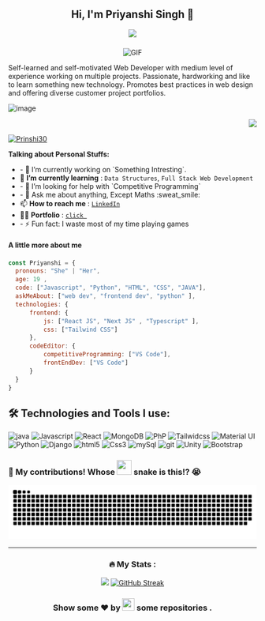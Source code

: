 <h2 align="center">Hi, I'm Priyanshi Singh 👋</h2>

<p align="center">
  <a align="center" href="https://github.com/DenverCoder1/readme-typing-svg"><img src="https://readme-typing-svg.herokuapp.com?&font=IBM+Plex+Sans&color=F72EE2&size=25&lines=Welcome+to+my+GitHub+Profile!;I'm+a+Front+end+developer" /></a>
</p>
<p align="center">
<img align="middle" alt="GIF" src="https://i.pinimg.com/originals/65/a5/ec/65a5ec60b90f6b8faede3390ad5ee065.gif" />
</p>
<p>
Self-learned and self-motivated Web Developer with medium level of experience working on multiple projects. Passionate, hardworking and like to learn something new technology. Promotes best practices in web design and offering diverse customer project portfolios.
</p>
<p align="center">
 
![image](https://user-images.githubusercontent.com/61057666/169029838-74df663d-2e62-4d77-bdff-b43f7d63f00f.png)

</p>
<img align="right" src="https://media.giphy.com/media/M9gbBd9nbDrOTu1Mqx/giphy.gif">
<br>
  <a align='center' href="https://visitcount.itsvg.in">
<p align="left"> <img src="https://komarev.com/ghpvc/?username=Prinshi30" alt="Prinshi30" /> </p>
</a>
  
**Talking about Personal Stuffs:**
<ul>
  <li>- 🔭 I’m currently working on `Something Intresting`.</li>
  <li> 🌱 <b>I’m currently learning</b> : <code>Data Structures</code>, <code>Full Stack Web Development</code></li>
  <li>- 🤔 I’m looking for help with `Competitive Programming`</li>
  <li>- 💬 Ask me about anything, Except Maths :sweat_smile:</li>
  <li> 📫 <b>How to reach me</b> : <code><a href="http://www.linkedin.com/in/priyanshi-singh30">LinkedIn</a></code></li>
  <li> 👩‍💻 <b>Portfolio</b> : <code><a href="https://prinshi30.github.io/Portfolio/">click </a></code></li>
  <li>- ⚡ Fun fact: I waste most of my time playing games</li>
</ul>

#### A little more about me
```javascript
const Priyanshi = {
  pronouns: "She" | "Her",
  age: 19 ,
  code: ["Javascript", "Python", "HTML", "CSS", "JAVA"],
  askMeAbout: ["web dev", "frontend dev", "python" ],
  technologies: {
      frontend: {
          js: ["React JS", "Next JS" , "Typescript" ],
          css: ["Tailwind CSS"]
      },
      codeEditor: {
          competitiveProgramming: ["VS Code"],
          frontEndDev: ["VS Code"]
      }
  }
}
```

## 🛠️ Technologies and Tools I use:

<p>
<img alt="java" src ="https://img.shields.io/badge/Java-ED8B00?style=for-the-badge&logo=openjdk&logoColor=white" height="25px"/>
<img alt="Javascript" src="https://img.shields.io/badge/JavaScript-323330?style=for-the-badge&logo=javascript&logoColor=F7DF1E"  height="25px"/>
<img alt="React" src="https://img.shields.io/badge/React-20232A?style=for-the-badge&logo=react&logoColor=61DAFB" height="25px"/>
<img alt="MongoDB" src="https://img.shields.io/badge/MongoDB-4EA94B?style=for-the-badge&logo=mongodb&logoColor=white" height="25px"/>
<img alt="PhP" src="https://img.shields.io/badge/PHP-777BB4?style=for-the-badge&logo=php&logoColor=white" height="25px"/>
<img alt="Tailwidcss" src="https://img.shields.io/badge/Tailwind_CSS-38B2AC?style=for-the-badge&logo=tailwind-css&logoColor=white" height="25px"/>
<img alt="Material UI" src="https://img.shields.io/badge/Material--UI-0081CB?style=for-the-badge&logo=material-ui&logoColor=white" height="25px"/>
<img alt="Python" src="https://img.shields.io/badge/Python-14354C?style=for-the-badge&logo=python&logoColor=white" height="25px"/>
<img alt="Django" src="https://img.shields.io/badge/Django-092E20?style=for-the-badge&logo=django&logoColor=white"  height="25px"/>
<img alt="html5" src="https://img.shields.io/badge/HTML5-E34F26?style=for-the-badge&logo=html5&logoColor=white" height="25px"/>
<img alt="Css3" src="https://img.shields.io/badge/CSS3-1572B6?style=for-the-badge&logo=css3&logoColor=white" height="25px"/>
<img alt="mySql" src="https://img.shields.io/badge/MySQL-00000F?style=for-the-badge&logo=mysql&logoColor=white" height="25px"/>
<img alt="git" src="https://img.shields.io/badge/-Git-F05032?style=flat-square&logo=git&logoColor=white" height="25px"/>
<img alt="Unity" src="https://img.shields.io/badge/Unity-100000?style=for-the-badge&logo=unity&logoColor=white" height="25px"/>
<img alt="Bootstrap" src="https://img.shields.io/badge/Bootstrap-563D7C?style=for-the-badge&logo=bootstrap&logoColor=white" height="25px"/>
 
### 🚀 My contributions! Whose <img src= "https://c.tenor.com/BczFoyx41WoAAAAj/swallowed-the-mighty-ones.gif" width= "30" height= "30"> snake is this!? 😭
![Contribution grid snake animation](https://raw.githubusercontent.com/platane/snk/output/github-contribution-grid-snake-dark.svg)

<center>

---
  
  ### :fire: My Stats :
<img src="https://github-readme-stats.vercel.app/api/top-langs/?username=Prinshi30&theme=blue-green"> [![GitHub Streak](http://github-readme-streak-stats.herokuapp.com?user=Prinshi30&theme=dark&background=000000)](https://git.io/streak-stats)

<h3 align="center">Show some ❤ by <img src="https://imgur.com/o7ncZFp.jpg" height=25px width=25px> some repositories .</h3>
</center>
